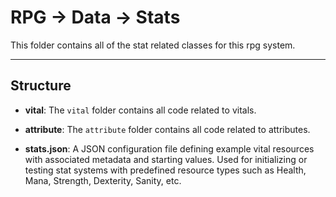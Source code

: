 # RPG -> Data -> Stats

This folder contains all of the stat related classes for this rpg system.

---

## Structure
- **vital**: The `vital` folder contains all code related to vitals. 

- **attribute**: The `attribute` folder contains all code related to attributes. 

- **stats.json**: A JSON configuration file defining example vital resources with associated metadata and starting values. Used for initializing or testing stat systems with predefined resource types such as Health, Mana, Strength, Dexterity, Sanity, etc.

